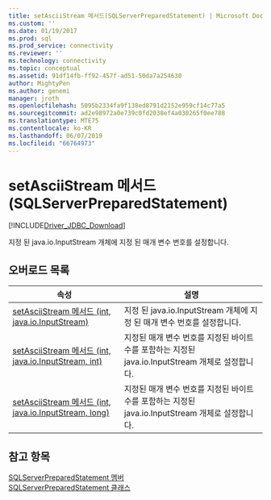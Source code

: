 ```yaml
---
title: setAsciiStream 메서드(SQLServerPreparedStatement) | Microsoft Docs
ms.custom: ''
ms.date: 01/19/2017
ms.prod: sql
ms.prod_service: connectivity
ms.reviewer: ''
ms.technology: connectivity
ms.topic: conceptual
ms.assetid: 91df14fb-ff92-457f-ad51-50da7a254630
author: MightyPen
ms.author: genemi
manager: jroth
ms.openlocfilehash: 5095b2334fa9f138ed8791d2152e959cf14c77a5
ms.sourcegitcommit: ad2e98972a0e739c0fd2038ef4a030265f0ee788
ms.translationtype: MTE75
ms.contentlocale: ko-KR
ms.lasthandoff: 06/07/2019
ms.locfileid: "66764973"
---
```

# <a name="setasciistream-method-sqlserverpreparedstatement"></a>setAsciiStream 메서드(SQLServerPreparedStatement)
[!INCLUDE[Driver_JDBC_Download](../../../includes/driver_jdbc_download.md)]

  지정 된 java.io.InputStream 개체에 지정 된 매개 변수 번호를 설정합니다.  
  
## <a name="overload-list"></a>오버로드 목록  
  
|속성|설명|  
|----------|-----------------|  
|[setAsciiStream 메서드 &#40;int, java.io.InputStream&#41;](../../../connect/jdbc/reference/setasciistream-method-int-java-io-inputstream.md)|지정 된 java.io.InputStream 개체에 지정 된 매개 변수 번호를 설정합니다.|  
|[setAsciiStream 메서드 &#40;int, java.io.InputStream, int&#41;](../../../connect/jdbc/reference/setasciistream-method-int-java-io-inputstream-int.md)|지정된 매개 변수 번호를 지정된 바이트 수를 포함하는 지정된 java.io.InputStream 개체로 설정합니다.|  
|[setAsciiStream 메서드 &#40;int, java.io.InputStream, long&#41;](../../../connect/jdbc/reference/setasciistream-method-int-java-io-inputstream-long.md)|지정된 매개 변수 번호를 지정된 바이트 수를 포함하는 지정된 java.io.InputStream 개체로 설정합니다.|  
  
## <a name="see-also"></a>참고 항목  
 [SQLServerPreparedStatement 멤버](../../../connect/jdbc/reference/sqlserverpreparedstatement-members.md)   
 [SQLServerPreparedStatement 클래스](../../../connect/jdbc/reference/sqlserverpreparedstatement-class.md)  
  
  
